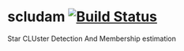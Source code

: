 # scludam [![Build Status](https://travis-ci.com/simonpedrogonzalez/scludam.svg?branch=main)](https://travis-ci.com/simonpedrogonzalez/scludam)

Star CLUster Detection And Membership estimation
